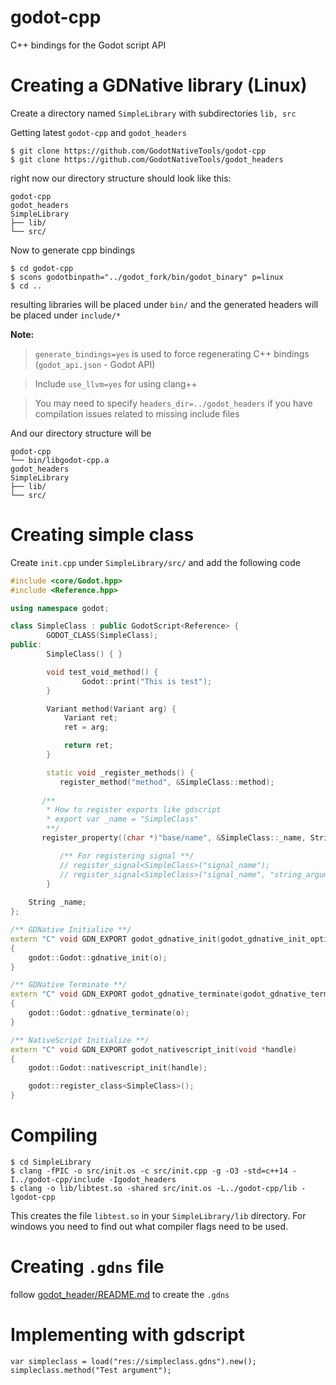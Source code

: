 # godot-cpp
C++ bindings for the Godot script API

# Creating a GDNative library (Linux)
Create a directory named `SimpleLibrary` with subdirectories `lib, src`

Getting latest `godot-cpp` and `godot_headers`
```
$ git clone https://github.com/GodotNativeTools/godot-cpp
$ git clone https://github.com/GodotNativeTools/godot_headers
```
right now our directory structure should look like this:
```
godot-cpp
godot_headers
SimpleLibrary
├── lib/
└── src/
```

Now to generate cpp bindings
```
$ cd godot-cpp
$ scons godotbinpath="../godot_fork/bin/godot_binary" p=linux
$ cd ..
```
resulting libraries will be placed under `bin/` and the generated headers will be placed under `include/*`

**Note:**
> `generate_bindings=yes` is used to force regenerating C++ bindings (`godot_api.json` - Godot API)

> Include `use_llvm=yes` for using clang++

> You may need to specify `headers_dir=../godot_headers` if you have compilation issues related to missing include files

And our directory structure will be
```
godot-cpp
└── bin/libgodot-cpp.a
godot_headers
SimpleLibrary
├── lib/
└── src/
```

# Creating simple class

Create `init.cpp` under `SimpleLibrary/src/` and add the following code
```cpp
#include <core/Godot.hpp>
#include <Reference.hpp>

using namespace godot;

class SimpleClass : public GodotScript<Reference> {
        GODOT_CLASS(SimpleClass);
public:
        SimpleClass() { }

        void test_void_method() {
                Godot::print("This is test");
        }

        Variant method(Variant arg) {
            Variant ret;
            ret = arg;

            return ret;
        }

        static void _register_methods() {
           register_method("method", &SimpleClass::method);
	   
	   /**
	    * How to register exports like gdscript
	    * export var _name = "SimpleClass"
	    **/
	   register_property((char *)"base/name", &SimpleClass::_name, String("SimpleClass"));

           /** For registering signal **/
           // register_signal<SimpleClass>("signal_name");
           // register_signal<SimpleClass>("signal_name", "string_argument", GODOT_VARIANT_TYPE_STRING)
        }
	
	String _name;
};

/** GDNative Initialize **/
extern "C" void GDN_EXPORT godot_gdnative_init(godot_gdnative_init_options *o)
{
    godot::Godot::gdnative_init(o);
}

/** GDNative Terminate **/
extern "C" void GDN_EXPORT godot_gdnative_terminate(godot_gdnative_terminate_options *o)
{
    godot::Godot::gdnative_terminate(o);
}

/** NativeScript Initialize **/
extern "C" void GDN_EXPORT godot_nativescript_init(void *handle)
{
    godot::Godot::nativescript_init(handle);

    godot::register_class<SimpleClass>();
}
```

# Compiling
```
$ cd SimpleLibrary
$ clang -fPIC -o src/init.os -c src/init.cpp -g -O3 -std=c++14 -I../godot-cpp/include -Igodot_headers
$ clang -o lib/libtest.so -shared src/init.os -L../godot-cpp/lib -lgodot-cpp
```
This creates the file `libtest.so` in your `SimpleLibrary/lib` directory. For windows you need to find out what compiler flags need to be used.

# Creating `.gdns` file
follow [godot_header/README.md](https://github.com/GodotNativeTools/godot_headers/blob/master/README.md#how-do-i-use-native-scripts-from-the-editor) to create the `.gdns` 

# Implementing with gdscript
```gdscript
var simpleclass = load("res://simpleclass.gdns").new();
simpleclass.method("Test argument");
```


